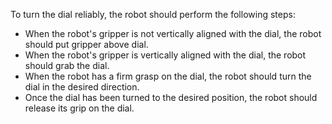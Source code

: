 To turn the dial reliably, the robot should perform the following steps:
- When the robot's gripper is not vertically aligned with the dial, the robot should put gripper above dial.
- When the robot's gripper is vertically aligned with the dial, the robot should grab the dial.
- When the robot has a firm grasp on the dial, the robot should turn the dial in the desired direction.
- Once the dial has been turned to the desired position, the robot should release its grip on the dial.